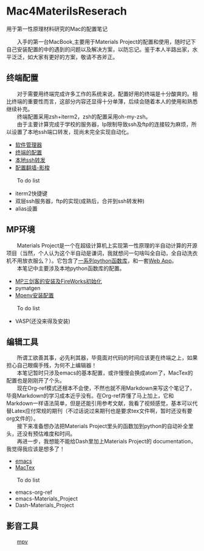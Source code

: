 # Mac4MaterilsReserach
用于第一性原理材料研究的Mac的配置笔记

　　入手的第一台MacBook,主要用于Materials Project的配置和使用，随时记下自己安装配置的中的遇到的问题以及解决方案，以防忘记。鉴于本人半路出家，水平泛泛，如大家有更好的方案，敬请不吝斧正。

## 终端配置  
　　对于需要用终端完成许多工作的系统来说，配置好用的终端是十分酸爽的。相比终端的重要性而言，这部分内容还显得十分单薄，后续会随着本人的使用和熟悉继续补充。  
　　终端配置采用zsh+iterm2，zsh的配置采用oh-my-zsh。  
　　由于主要计算完成于学校的服务器，Ip限制导致ssh及ftp的连接较为麻烦，所以设置了本地ssh端口转发，现尚未完全实现自动化。

* [软件管理器](homebrew.md)
* [终端的配置](terminal.md)
* [本地ssh转发](ssh_forward.md)
* [配置翻墙-影梭](proxy-shaodowsocks.md)

　　To do list

- iterm2快捷键  
- 双层ssh服务器，ftp的实现(成熟后，合并到ssh转发种)
- alias设置

## MP环境  
　　Materials Project是一个在超级计算机上实现第一性原理的半自动计算的开源项目（当然，个人认为这个半自动是谦词，我就想问一句啥叫全自动，全自动洗衣机不用放衣服么？）。它包含了[一系列python函数库](https://github.com/materialsproject)，和一套[Web App](https://materialsproject.org/)。  
　　本笔记中主要涉及本地python函数库的配置。  

* [MP三剑客的安装及FireWorks初始化](mp_musketeers.md)
* pymatgen
* [Mpenv安装配置](mpenv.md)

　　To do list

* VASP(还没来得及安装)

## 编辑工具  
　　所谓工欲善其事，必先利其器，毕竟面对代码的时间应该更在终端之上，如果担心自己眼瘸手残，为何不上编辑器！  
　　本笔记暂时只涉及emacs的基本配置，或许慢慢会换成atom了，MacTex的配置也是刚刚开了个头。  
　　现在Org-ref模式还根本不会使，不然也就不用Markdown来写这个笔记了，毕竟Markdown的学习成本近乎没有。在Org-ref弄懂了马上加上，它和Markdown一样语法简单，但是还能引用参考文献，我看了视频感觉，基本可以代替Latex应付常规的期刊（不过话说过来期刊也是要求tex文件啊，暂时还没有要org文件的）。  
　　接下来准备想办法把Materials Project里头的函数加到python的自动补全里头，还没有预估难度和时间。  
　　再进一步，我想能不能给Dash里加上Materials Project的 documentation，我觉得我应该是想多了！

* [emacs](emacs.md)  
* [MacTex](mactex.md)

　　To do list

- emacs-org-ref
- emacs-Materials_Project
- Dash-Materials_Project

## 影音工具
　　[mpv](media.md)